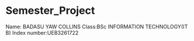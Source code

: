 # Semester_Project
Name: BADASU YAW COLLINS
Class:BSc INFORMATION TECHNOLOGY(IT B)
Index number:UEB3261722
